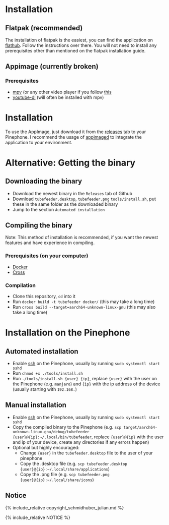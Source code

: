# Installation

## Flatpak (recommended)

The installation of flatpak is the easiest, you can find the application on [flathub](https://flathub.org/apps/details/de.schmidhuberj.tubefeeder). Follow the instructions over there. You will not need to install any prerequisites other than mentioned on the flatpak installation guide.

## Appimage (currently broken)

### Prerequisites

* [mpv](https://mpv.io/) (or any other video player if you follow [this](https://www.tubefeeder.de/wiki/different-player.html)
* [youtube-dl](https://youtube-dl.org/) (will often be installed with mpv)

# Installation

To use the AppImage, just download it from the [releases](https://github.com/Tubefeeder/Tubefeeder/releases) tab to your Pinephone.
I recommend the usage of [appimaged](https://github.com/probonopd/go-appimage) to integrate the application to your 
environment.

# Alternative: Getting the binary

## Downloading the binary

* Download the newest binary in the `Releases` tab of Github
* Download `tubefeeder.desktop`, `tubefeeder.png` `tools/install.sh`, put these in the same folder as the downloaded binary
* Jump to the section `Automated installation`

## Compiling the binary
Note: This method of installation is recommended, if you want the newest features and have experience in compiling.

### Prerequisites (on your computer)
* [Docker](https://www.docker.com/)
* [Cross](https://github.com/rust-embedded/cross)

### Compilation
* Clone this repository, `cd` into it
* Run `docker build -t tubefeeder docker/` (this may take a long time)
* Run `cross build --target=aarch64-unknown-linux-gnu` (this may also take a long time)


# Installation on the Pinephone

## Automated installation
* Enable [ssh](https://www.ssh.com/ssh/) on the Pinephone, usually by running `sudo systemctl start sshd`
* Run `chmod +x ./tools/install.sh`
* Run `./tools/install.sh {user} {ip}`, replace `{user}` with the user on the Pinephone (e.g. `manjaro`) and `{ip}` with the ip address of the device (usually starting with `192.168.`)

## Manual installation
* Enable [ssh](https://www.ssh.com/ssh/) on the Pinephone, usually by running `sudo systemctl start sshd`
* Copy the compiled binary to the Pinephone (e.g. `scp target/aarch64-unknown-linux-gnu/debug/tubefeeder {user}@{ip}:~/.local/bin/tubefeeder`, replace `{user}@{ip}` with the user and ip of your device, create any directories if any errors happen)
* Optional but highly encouraged:
    * Change `{user}` in the `tubefeeder.desktop` file to the user of your pinephone 
    * Copy the .desktop file (e.g. `scp tubefeeder.desktop {user}@{ip}:~/.local/share/applications`)
    * Copy the .png file (e.g. `scp tubefeeder.png {user}@{ip}:~/.local/share/icons`)

## Notice

{% include_relative copyright_schmidhuber_julian.md %}

{% include_relative NOTICE %}
